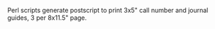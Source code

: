 
Perl scripts generate postscript to print 3x5" call number and journal
guides, 3 per 8x11.5" page.

